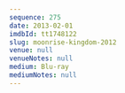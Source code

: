 ```yaml
---
sequence: 275
date: 2013-02-01
imdbId: tt1748122
slug: moonrise-kingdom-2012
venue: null
venueNotes: null
medium: Blu-ray
mediumNotes: null
---
```

